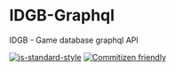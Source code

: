 # IDGB-Graphql
IDGB - Game database graphql API

[![js-standard-style](https://cdn.rawgit.com/standard/standard/master/badge.svg)](http://standardjs.com)
[![Commitizen friendly](https://img.shields.io/badge/commitizen-friendly-brightgreen.svg)](http://commitizen.github.io/cz-cli/)

